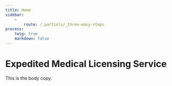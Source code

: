 ```yaml
---
title: Home
sidebar:
    -
        route: /_partials/_three-easy-steps
process:
    twig: true
    markdown: false
---
```


<h1 id="mcetoc_1cdij3f7p0">Expedited Medical Licensing Service</h1>
<p>This is the body copy.</p>
